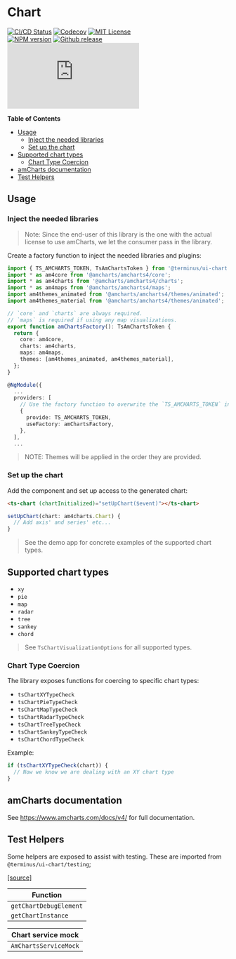 <h1>Chart</h1>

[![CI/CD Status][github-action-badge]][github-action-link] [![Codecov][codecov-badge]][codecov-project] [![MIT License][license-image]][license-url]  
[![NPM version][npm-version-image]][npm-package] [![Github release][gh-release-badge]][gh-releases] [![Library size][file-size-badge]][raw-distribution-js]

<!-- START doctoc generated TOC please keep comment here to allow auto update -->
<!-- DON'T EDIT THIS SECTION, INSTEAD RE-RUN doctoc TO UPDATE -->
**Table of Contents**

- [Usage](#usage)
  - [Inject the needed libraries](#inject-the-needed-libraries)
  - [Set up the chart](#set-up-the-chart)
- [Supported chart types](#supported-chart-types)
  - [Chart Type Coercion](#chart-type-coercion)
- [amCharts documentation](#amcharts-documentation)
- [Test Helpers](#test-helpers)

<!-- END doctoc generated TOC please keep comment here to allow auto update -->


## Usage

### Inject the needed libraries

> Note:  Since the end-user of this library is the one with the actual license to use amCharts, we let the consumer pass in the library.

Create a factory function to inject the needed libraries and plugins:

```typescript
import { TS_AMCHARTS_TOKEN, TsAmChartsToken } from '@terminus/ui-chart';
import * as am4core from '@amcharts/amcharts4/core';
import * as am4charts from '@amcharts/amcharts4/charts';
import * as am4maps from '@amcharts/amcharts4/maps';
import am4themes_animated from '@amcharts/amcharts4/themes/animated';
import am4themes_material from '@amcharts/amcharts4/themes/animated';

// `core` and `charts` are always required.
// `maps` is required if using any map visualizations.
export function amChartsFactory(): TsAmChartsToken {
  return {
    core: am4core,
    charts: am4charts,
    maps: am4maps,
    themes: [am4themes_animated, am4themes_material],
  };
}

@NgModule({
  ...
  providers: [
    // Use the factory function to overwrite the `TS_AMCHARTS_TOKEN` injectable:
    {
      provide: TS_AMCHARTS_TOKEN,
      useFactory: amChartsFactory,
    },
  ],
  ...
```


> NOTE: Themes will be applied in the order they are provided.


### Set up the chart

Add the component and set up access to the generated chart:

```html
<ts-chart (chartInitialized)="setUpChart($event)"></ts-chart>
```

```typescript
setUpChart(chart: am4charts.Chart) {
  // Add axis' and series' etc...
}
```

> See the demo app for concrete examples of the supported chart types.


## Supported chart types

- `xy`
- `pie`
- `map`
- `radar`
- `tree`
- `sankey`
- `chord`

> See `TsChartVisualizationOptions` for all supported types.


### Chart Type Coercion

The library exposes functions for coercing to specific chart types:

- `tsChartXYTypeCheck`
- `tsChartPieTypeCheck`
- `tsChartMapTypeCheck`
- `tsChartRadarTypeCheck`
- `tsChartTreeTypeCheck`
- `tsChartSankeyTypeCheck`
- `tsChartChordTypeCheck`

Example:

```typescript
if (tsChartXYTypeCheck(chart)) {
  // Now we know we are dealing with an XY chart type
}
```


## amCharts documentation

See https://www.amcharts.com/docs/v4/ for full documentation.


## Test Helpers

Some helpers are exposed to assist with testing. These are imported from `@terminus/ui-chart/testing`;

[[source]][test-helpers-src]

|        Function        |
|------------------------|
| `getChartDebugElement` |
| `getChartInstance`     |

|   Chart service mock    |
|-------------------------|
| `AmChartsServiceMock`   |


<!-- Links -->
[test-helpers-src]:    testing/src/test-helpers.ts
[license-url]:         https://github.com/GetTerminus/terminus-oss/blob/master/LICENSE
[license-image]:       http://img.shields.io/badge/license-MIT-blue.svg
[codecov-project]:     https://codecov.io/gh/GetTerminus/terminus-oss
[codecov-badge]:       https://codecov.io/gh/GetTerminus/terminus-oss/branch/master/graph/badge.svg
[npm-version-image]:   http://img.shields.io/npm/v/@terminus/ui-chart.svg
[npm-package]:         https://www.npmjs.com/package/@terminus/ui-chart
[gh-release-badge]:    https://img.shields.io/github/release/GetTerminus/terminus-oss.svg
[gh-releases]:         https://github.com/GetTerminus/terminus-ui/releases/
[github-action-badge]: https://github.com/GetTerminus/terminus-oss/workflows/Release%20CI/badge.svg
[github-action-link]:  https://github.com/GetTerminus/terminus-oss/actions?query=workflow%3A%22CI+Release%22
[file-size-badge]:     http://img.badgesize.io/https://unpkg.com/@terminus/ui-chart/bundles/terminus-ui-chart.umd.min.js?compression=gzip
[raw-distribution-js]: https://unpkg.com/@terminus/ui-chart/bundles/terminus-ui-chart.umd.js
